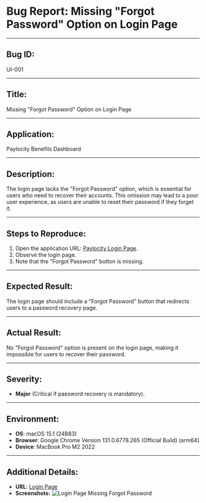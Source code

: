 # Bug Report: Missing "Forgot Password" Option on Login Page

---

## Bug ID:
UI-001

---

## Title:
Missing "Forgot Password" Option on Login Page

---

## Application:
Paylocity Benefits Dashboard

---

## Description:
The login page lacks the "Forgot Password" option, which is essential for users who need to recover their accounts. This omission may lead to a poor user experience, as users are unable to reset their password if they forget it.

---

## Steps to Reproduce:
1. Open the application URL: [Paylocity Login Page](https://wmxrwq14uc.execute-api.us-east-1.amazonaws.com/Prod/Account/Login).
2. Observe the login page.
3. Note that the "Forgot Password" button is missing.

---

## Expected Result:
The login page should include a "Forgot Password" button that redirects users to a password recovery page.

---

## Actual Result:
No "Forgot Password" option is present on the login page, making it impossible for users to recover their password.

---

## Severity:
- **Major** (Critical if password recovery is mandatory).

---

## Environment:
- **OS**: macOS 15.1 (24B83)  
- **Browser**: Google Chrome Version 131.0.6778.265 (Official Build) (arm64)  
- **Device**: MacBook Pro M2 2022  

---

## Additional Details:
- **URL**: [Login Page](https://wmxrwq14uc.execute-api.us-east-1.amazonaws.com/Prod/Account/Login)
- **Screenshots:**
  ![Login Page Missing Forgot Password](../screenshots/BUG-UI-001)
